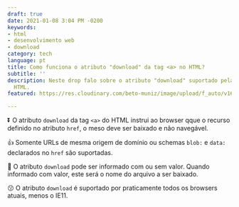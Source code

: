 ```yaml
---
draft: true
date: 2021-01-08 3:04 PM -0200
keywords:
- html
- desenvolvimento web
- download
category: tech
language: pt
title: Como funciona o atributo "download" da tag <a> no HTML?
subtitle: ''
description: Neste drop falo sobre o atributo "download" suportado pela tag <a> do
  HTML.
featured: https://res.cloudinary.com/beto-muniz/image/upload/f_auto/v1610126267/Titulo_Image_grtcse.jpg

---
```

⏬ O atributo `download` da tag `<a>` do HTML instrui ao browser qque o recurso definido no atributo `href`, o meso deve ser baixado e não navegável.

👍 Somente URLs de mesma origem de domínio ou schemas `blob:` e `data:` declarados no `href` são suportadas.

📝 O atributo `download` pode ser informado com ou sem valor. Quando informado com valor, este será o nome do arquivo a ser baixado.

😗 O atributo `download` é suportado por praticamente todos os browsers atuais, menos o IE11.